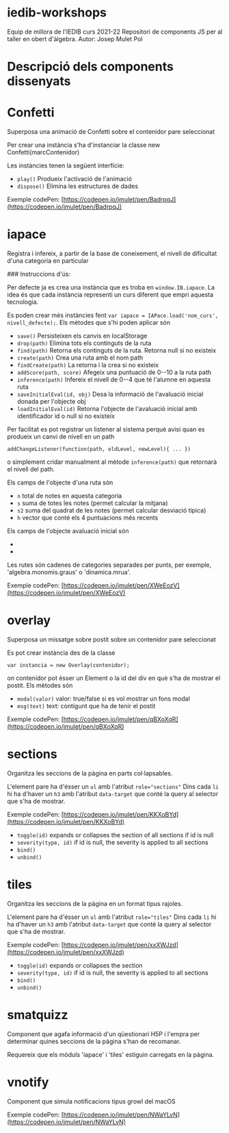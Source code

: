 # iedib-workshops

Equip de millora de l'IEDIB curs 2021-22
Repositori de components JS per al taller en obert d'àlgebra.
Autor: Josep Mulet Pol

# Descripció dels components dissenyats

# Confetti

Superposa una animació de Confetti sobre el contenidor pare seleccionat

Per crear una instància s'ha d'instanciar la classe 
new Confetti(marcContenidor)

Les instàncies tenen la següent interfície:

- `play()` Produeix l'activació de l'animació
- `dispose()` Elimina les estructures de dades

Exemple codePen: [https://codepen.io/jmulet/pen/BadrpqJ](https://codepen.io/jmulet/pen/BadrpqJ)

# iapace

Registra i infereix, a partir de la base de coneixement, el nivell de dificultat d'una categoria en particular

### Instruccions d'ús:

Per defecte ja es crea una instància que es troba en `window.IB.iapace`. La idea és que cada instància representi un curs diferent que empri aquesta tecnologia.

Es poden crear més instàncies fent `var iapace = IAPace.load('nom_curs', nivell_defecte);`. Els mètodes que s'hi poden aplicar són

- `save()` Persisteixen els canvis en localStorage
- `drop(path)` Elimina tots els continguts de la ruta
- `find(path)` Retorna els continguts de la ruta. Retorna null si no existeix
- `create(path)` Crea una ruta amb el nom path
- `findCreate(path)` La retorna i la crea si no existeix
- `addScore(path, score)` Afegeix una puntuació de 0--10 a la ruta path
- `inference(path)` Infereix el nivell de 0--4 que té l'alumne en aquesta ruta
- `saveInitialEval(id, obj)` Desa la informació de l'avaluació inicial donada per l'objecte obj
- `loadInitialEval(id)` Retorna l'objecte de l'avaluació inicial amb identificador id o null si no existeix

Per facilitat es pot registrar un listener al sistema perquè avisi quan es produeix un canvi de nivell en un path

`addChangeListener(function(path, oldLevel, newLevel){ ... })`

o simplement cridar manualment al mètode `inference(path)` que retornarà el nivell del path.

Els camps de l'objecte d'una ruta són
  
- `n` total de notes en aquesta categoria
- `s` suma de totes les notes (permet calcular la mitjana)
- `s2` suma del quadrat de les notes (permet calcular desviació típica)
- `h` vector que conté els 4 puntuacions més recents

Els camps de l'objecte avaluació inicial són

- ` `
- ` `


Les rutes són cadenes de categories separades per punts, per exemple, 'algebra.monomis.graus' o 'dinamica.mrua'.
 
Exemple codePen: [https://codepen.io/jmulet/pen/XWeEozV](https://codepen.io/jmulet/pen/XWeEozV)



# overlay

Superposa un missatge sobre postit sobre un contenidor pare seleccionat

Es pot crear instància des de la classe

`var instancia = new Overlay(contenidor);`

on contenidor pot ésser un Element o la id del div en què s'ha de mostrar el postit. Els mètodes són

- `modal(valor)` valor: true/false si es vol mostrar un fons modal
- `msg(text)` text: contigunt que ha de tenir el postit

Exemple codePen: [https://codepen.io/jmulet/pen/qBXoXqR](https://codepen.io/jmulet/pen/qBXoXqR)



# sections

Organitza les seccions de la pàgina en parts col·lapsables.

L'element pare ha d'ésser un `ul` amb l'atribut `role="sections"`
Dins cada `li` hi ha d'haver un `h3` amb l'atribut `data-target` que conté la query al selector que s'ha de mostrar.

Exemple codePen: [https://codepen.io/jmulet/pen/KKXoBYd](https://codepen.io/jmulet/pen/KKXoBYd)

- `toggle(id)` expands or collapses the section of all sections if id is null
- `severity(type, id)` if id is null, the severity is applied to all sections
- `bind()` 
- `unbind()` 


# tiles 

Organitza les seccions de la pàgina en un format tipus rajoles.

L'element pare ha d'ésser un `ul` amb l'atribut `role="tiles"`
Dins cada `li` hi ha d'haver un `h3` amb l'atribut `data-target` que conté la query al selector que s'ha de mostrar.

Exemple codePen: [https://codepen.io/jmulet/pen/xxXWJzd](https://codepen.io/jmulet/pen/xxXWJzd)

- `toggle(id)` expands or collapses the section
- `severity(type, id)` if id is null, the severity is applied to all sections
- `bind()` 
- `unbind()` 


# smatquizz

Component que agafa informació d'un qüestionari H5P i l'empra per determinar quines seccions de la pàgina s'han de recomanar.

Requereix que els mòduls 'iapace' i 'tiles' estiguin carregats en la pàgina.

 
# vnotify

Component que simula notificacions tipus growl del macOS

Exemple codePen: [https://codepen.io/jmulet/pen/NWaYLvN](https://codepen.io/jmulet/pen/NWaYLvN)

